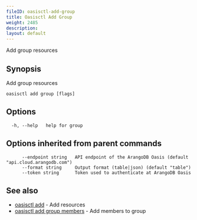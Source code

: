 ```yaml
---
fileID: oasisctl-add-group
title: Oasisctl Add Group
weight: 2485
description: 
layout: default
---
```

Add group resources

## Synopsis

Add group resources

```
oasisctl add group [flags]
```

## Options

```
  -h, --help   help for group
```

## Options inherited from parent commands

```
      --endpoint string   API endpoint of the ArangoDB Oasis (default "api.cloud.arangodb.com")
      --format string     Output format (table|json) (default "table")
      --token string      Token used to authenticate at ArangoDB Oasis
```

## See also

* [oasisctl add]()	 - Add resources
* [oasisctl add group members](oasisctl-add-group-members)	 - Add members to group

